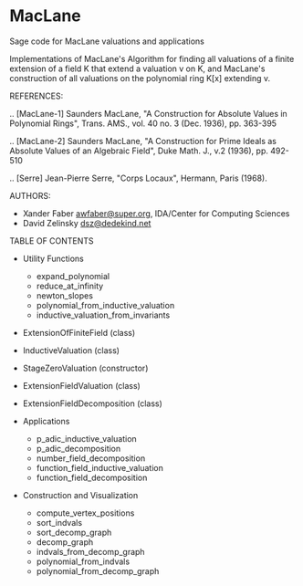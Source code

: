 # MacLane
Sage code for MacLane valuations and applications

Implementations of MacLane's Algorithm for finding all valuations of a finite
extension of a field K that extend a valuation v on K, and MacLane's
construction of all valuations on the polynomial ring K[x] extending v.

REFERENCES:

.. [MacLane-1] Saunders MacLane, "A Construction for Absolute Values in
   Polynomial Rings", Trans. AMS., vol. 40 no. 3 (Dec. 1936), pp. 363-395

.. [MacLane-2] Saunders MacLane, "A Construction for Prime Ideals as Absolute
   Values of an Algebraic Field", Duke Math. J., v.2 (1936), pp. 492-510

.. [Serre] Jean-Pierre Serre, "Corps Locaux", Hermann, Paris (1968).

AUTHORS:

- Xander Faber <awfaber@super.org>, IDA/Center for Computing Sciences
- David Zelinsky <dsz@dedekind.net>


TABLE OF CONTENTS

- Utility Functions

  - expand_polynomial
  - reduce_at_infinity
  - newton_slopes
  - polynomial_from_inductive_valuation
  - inductive_valuation_from_invariants

- ExtensionOfFiniteField (class)

- InductiveValuation (class)

- StageZeroValuation (constructor)

- ExtensionFieldValuation (class)

- ExtensionFieldDecomposition (class)

- Applications

  - p_adic_inductive_valuation
  - p_adic_decomposition
  - number_field_decomposition
  - function_field_inductive_valuation
  - function_field_decomposition

- Construction and Visualization

  - compute_vertex_positions
  - sort_indvals
  - sort_decomp_graph
  - decomp_graph
  - indvals_from_decomp_graph
  - polynomial_from_indvals
  - polynomial_from_decomp_graph
